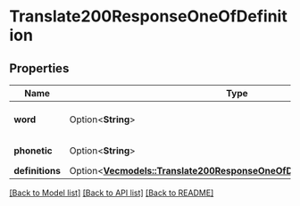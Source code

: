 # Translate200ResponseOneOfDefinition

## Properties

Name | Type | Description | Notes
------------ | ------------- | ------------- | -------------
**word** | Option<**String**> | The word being defined | [optional]
**phonetic** | Option<**String**> | Phonetic pronunciation | [optional]
**definitions** | Option<[**Vec<models::Translate200ResponseOneOfDefinitionDefinitionsInner>**](translate_200_response_oneOf_definition_definitions_inner.md)> |  | [optional]

[[Back to Model list]](../README.md#documentation-for-models) [[Back to API list]](../README.md#documentation-for-api-endpoints) [[Back to README]](../README.md)


